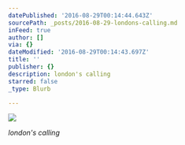 ```yaml
---
datePublished: '2016-08-29T00:14:44.643Z'
sourcePath: _posts/2016-08-29-londons-calling.md
inFeed: true
author: []
via: {}
dateModified: '2016-08-29T00:14:43.697Z'
title: ''
publisher: {}
description: london's calling
starred: false
_type: Blurb

---
```

![](https://the-grid-user-content.s3-us-west-2.amazonaws.com/653cff6d-b1bd-462e-bebf-b0c02a2e4f36.jpg)

_london's calling_